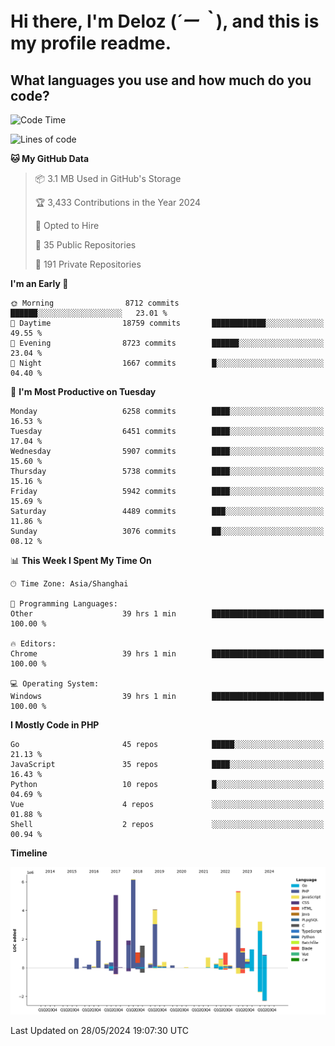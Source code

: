 # **Hi there, I'm Deloz (*´ー｀*), and this is my profile readme.**

## **What languages you use and how much do you code?**

<!--START_SECTION:waka-->
![Code Time](http://img.shields.io/badge/Code%20Time-4%2C077%20hrs%2025%20mins-blue)

![Lines of code](https://img.shields.io/badge/From%20Hello%20World%20I%27ve%20Written-39.9%20million%20lines%20of%20code-blue)

**🐱 My GitHub Data** 

> 📦 3.1 MB Used in GitHub's Storage 
 > 
> 🏆 3,433 Contributions in the Year 2024
 > 
> 💼 Opted to Hire
 > 
> 📜 35 Public Repositories 
 > 
> 🔑 191 Private Repositories 
 > 
**I'm an Early 🐤** 

```text
🌞 Morning                8712 commits        ██████░░░░░░░░░░░░░░░░░░░   23.01 % 
🌆 Daytime                18759 commits       ████████████░░░░░░░░░░░░░   49.55 % 
🌃 Evening                8723 commits        ██████░░░░░░░░░░░░░░░░░░░   23.04 % 
🌙 Night                  1667 commits        █░░░░░░░░░░░░░░░░░░░░░░░░   04.40 % 
```
📅 **I'm Most Productive on Tuesday** 

```text
Monday                   6258 commits        ████░░░░░░░░░░░░░░░░░░░░░   16.53 % 
Tuesday                  6451 commits        ████░░░░░░░░░░░░░░░░░░░░░   17.04 % 
Wednesday                5907 commits        ████░░░░░░░░░░░░░░░░░░░░░   15.60 % 
Thursday                 5738 commits        ████░░░░░░░░░░░░░░░░░░░░░   15.16 % 
Friday                   5942 commits        ████░░░░░░░░░░░░░░░░░░░░░   15.69 % 
Saturday                 4489 commits        ███░░░░░░░░░░░░░░░░░░░░░░   11.86 % 
Sunday                   3076 commits        ██░░░░░░░░░░░░░░░░░░░░░░░   08.12 % 
```


📊 **This Week I Spent My Time On** 

```text
🕑︎ Time Zone: Asia/Shanghai

💬 Programming Languages: 
Other                    39 hrs 1 min        █████████████████████████   100.00 % 

🔥 Editors: 
Chrome                   39 hrs 1 min        █████████████████████████   100.00 % 

💻 Operating System: 
Windows                  39 hrs 1 min        █████████████████████████   100.00 % 
```

**I Mostly Code in PHP** 

```text
Go                       45 repos            █████░░░░░░░░░░░░░░░░░░░░   21.13 % 
JavaScript               35 repos            ████░░░░░░░░░░░░░░░░░░░░░   16.43 % 
Python                   10 repos            █░░░░░░░░░░░░░░░░░░░░░░░░   04.69 % 
Vue                      4 repos             ░░░░░░░░░░░░░░░░░░░░░░░░░   01.88 % 
Shell                    2 repos             ░░░░░░░░░░░░░░░░░░░░░░░░░   00.94 % 
```



**Timeline**

![Lines of Code chart](https://raw.githubusercontent.com/deloz/deloz/main/assets/bar_graph.png)


 Last Updated on 28/05/2024 19:07:30 UTC
<!--END_SECTION:waka-->
